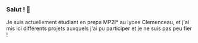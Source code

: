 ### Salut ! 👋

Je suis actuellement étudiant en prepa MP2I* au lycee Clemenceau, et j'ai mis ici différents projets auxquels j'ai pu participer et je ne suis pas peu fier !

<!--
**PassWorld44/PassWorld44** is a ✨ _special_ ✨ repository because its `README.md` (this file) appears on your GitHub profile.

Here are some ideas to get you started:

- 🔭 I’m currently working on ...
- 🌱 I’m currently learning ...
- 👯 I’m looking to collaborate on ...
- 🤔 I’m looking for help with ...
- 💬 Ask me about ...
- 📫 How to reach me: ...
- 😄 Pronouns: ...
- ⚡ Fun fact: ...
-->
